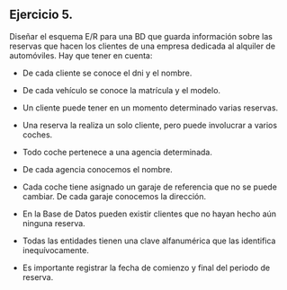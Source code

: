 ## Ejercicio 5.

Diseñar el esquema E/R para una BD que guarda información sobre las reservas que hacen los clientes de una empresa dedicada al alquiler de automóviles. Hay que tener en cuenta:

- De cada cliente se conoce el dni y el nombre.
    
- De cada vehículo se conoce la matrícula y el modelo.
    
- Un cliente puede tener en un momento determinado varias reservas.
    
- Una reserva la realiza un solo cliente, pero puede involucrar a varios coches.
    
- Todo coche pertenece a una agencia determinada.
    
- De cada agencia conocemos el nombre.
    
- Cada coche tiene asignado un garaje de referencia que no se puede cambiar. De cada garaje conocemos la dirección.
    
- En la Base de Datos pueden existir clientes que no hayan hecho aún ninguna reserva.
    
- Todas las entidades tienen una clave alfanumérica que las identifica inequívocamente.
    
- Es importante registrar la fecha de comienzo y final del periodo de reserva.